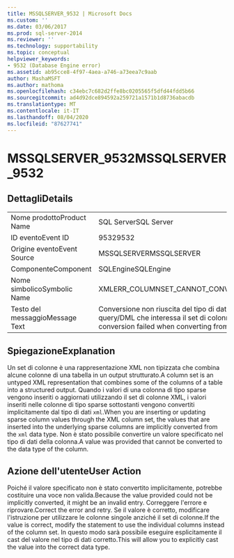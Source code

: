 ```yaml
---
title: MSSQLSERVER_9532 | Microsoft Docs
ms.custom: ''
ms.date: 03/06/2017
ms.prod: sql-server-2014
ms.reviewer: ''
ms.technology: supportability
ms.topic: conceptual
helpviewer_keywords:
- 9532 (Database Engine error)
ms.assetid: ab95cce8-4f97-4aea-a746-a73eea7c9aab
author: MashaMSFT
ms.author: mathoma
ms.openlocfilehash: c34ebc7c682d2ffe8bc0205565f5dfd44fdd5b66
ms.sourcegitcommit: ad4d92dce894592a259721a1571b1d8736abacdb
ms.translationtype: MT
ms.contentlocale: it-IT
ms.lasthandoff: 08/04/2020
ms.locfileid: "87627741"
---
```

# <a name="mssqlserver_9532"></a><span data-ttu-id="69df9-102">MSSQLSERVER_9532</span><span class="sxs-lookup"><span data-stu-id="69df9-102">MSSQLSERVER_9532</span></span>
    
## <a name="details"></a><span data-ttu-id="69df9-103">Dettagli</span><span class="sxs-lookup"><span data-stu-id="69df9-103">Details</span></span>  
  
|||  
|-|-|  
|<span data-ttu-id="69df9-104">Nome prodotto</span><span class="sxs-lookup"><span data-stu-id="69df9-104">Product Name</span></span>|<span data-ttu-id="69df9-105">SQL Server</span><span class="sxs-lookup"><span data-stu-id="69df9-105">SQL Server</span></span>|  
|<span data-ttu-id="69df9-106">ID evento</span><span class="sxs-lookup"><span data-stu-id="69df9-106">Event ID</span></span>|<span data-ttu-id="69df9-107">9532</span><span class="sxs-lookup"><span data-stu-id="69df9-107">9532</span></span>|  
|<span data-ttu-id="69df9-108">Origine evento</span><span class="sxs-lookup"><span data-stu-id="69df9-108">Event Source</span></span>|<span data-ttu-id="69df9-109">MSSQLSERVER</span><span class="sxs-lookup"><span data-stu-id="69df9-109">MSSQLSERVER</span></span>|  
|<span data-ttu-id="69df9-110">Componente</span><span class="sxs-lookup"><span data-stu-id="69df9-110">Component</span></span>|<span data-ttu-id="69df9-111">SQLEngine</span><span class="sxs-lookup"><span data-stu-id="69df9-111">SQLEngine</span></span>|  
|<span data-ttu-id="69df9-112">Nome simbolico</span><span class="sxs-lookup"><span data-stu-id="69df9-112">Symbolic Name</span></span>|<span data-ttu-id="69df9-113">XMLERR_COLUMNSET_CANNOT_CONVERT_FROM_TO</span><span class="sxs-lookup"><span data-stu-id="69df9-113">XMLERR_COLUMNSET_CANNOT_CONVERT_FROM_TO</span></span>|  
|<span data-ttu-id="69df9-114">Testo del messaggio</span><span class="sxs-lookup"><span data-stu-id="69df9-114">Message Text</span></span>|<span data-ttu-id="69df9-115">Conversione non riuscita del tipo di dati '%ls' nel tipo di dati '%ls' per la colonna '%.\*ls' durante l'operazione query/DML che interessa il set di colonne '%.\*ls'.</span><span class="sxs-lookup"><span data-stu-id="69df9-115">In the query/DML operation involving  column set '%.\*ls', conversion failed when converting from the data type '%ls' to the data type '%ls' for the column '%.\*ls'.</span></span>|  
  
## <a name="explanation"></a><span data-ttu-id="69df9-116">Spiegazione</span><span class="sxs-lookup"><span data-stu-id="69df9-116">Explanation</span></span>  
 <span data-ttu-id="69df9-117">Un set di colonne è una rappresentazione XML non tipizzata che combina alcune colonne di una tabella in un output strutturato.</span><span class="sxs-lookup"><span data-stu-id="69df9-117">A column set is an untyped XML representation that combines some of the columns of a table into a structured output.</span></span> <span data-ttu-id="69df9-118">Quando i valori di una colonna di tipo sparse vengono inseriti o aggiornati utilizzando il set di colonne XML, i valori inseriti nelle colonne di tipo sparse sottostanti vengono convertiti implicitamente dal tipo di dati `xml`.</span><span class="sxs-lookup"><span data-stu-id="69df9-118">When you are inserting or updating sparse column values through the XML column set, the values that are inserted into the underlying sparse columns are implicitly converted from the `xml` data type.</span></span> <span data-ttu-id="69df9-119">Non è stato possibile convertire un valore specificato nel tipo di dati della colonna.</span><span class="sxs-lookup"><span data-stu-id="69df9-119">A value was provided that cannot be converted to the data type of the column.</span></span>  
  
## <a name="user-action"></a><span data-ttu-id="69df9-120">Azione dell'utente</span><span class="sxs-lookup"><span data-stu-id="69df9-120">User Action</span></span>  
 <span data-ttu-id="69df9-121">Poiché il valore specificato non è stato convertito implicitamente, potrebbe costituire una voce non valida.</span><span class="sxs-lookup"><span data-stu-id="69df9-121">Because the value provided could not be implicitly converted, it might be an invalid entry.</span></span> <span data-ttu-id="69df9-122">Correggere l'errore e riprovare.</span><span class="sxs-lookup"><span data-stu-id="69df9-122">Correct the error and retry.</span></span> <span data-ttu-id="69df9-123">Se il valore è corretto, modificare l'istruzione per utilizzare le colonne singole anziché il set di colonne.</span><span class="sxs-lookup"><span data-stu-id="69df9-123">If the value is correct, modify the statement to use the individual columns instead of the column set.</span></span> <span data-ttu-id="69df9-124">In questo modo sarà possibile eseguire esplicitamente il cast del valore nel tipo di dati corretto.</span><span class="sxs-lookup"><span data-stu-id="69df9-124">This will allow you to explicitly cast the value into the correct data type.</span></span>  
  
  
